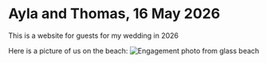 # Ayla and Thomas, 16 May 2026
This is a website for guests for my wedding in 2026

Here is a picture of us on the beach:
![Engagement photo from glass beach](/docs/assets/Engagement.heic)

